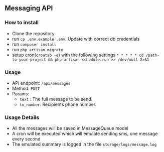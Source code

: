 ## Messaging API

### How to install 
- Clone the repository
- run `cp .env.example .env`. Update with correct db credentials
- run `composer install`
- run `php artisan migrate`
- setup cron(`crontab -e`) with the following settings `* * * * * cd /path-to-your-project && php artisan schedule:run >> /dev/null 2>&1`


### Usage

- API endpoint: `/api/messages`
- Method: `POST`
- Params:
    - `text` : The full message to be send.
    - `to_number`: Recipients phone number.


### Usage Details

- All the messages will be saved in MessageQueue model
- A cron will be executed which will emulate sending sms, one message every second
- The emulated summary is logged in the file `storage/logs/message.log`
